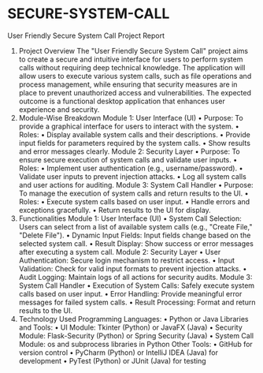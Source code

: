 # SECURE-SYSTEM-CALL

User Friendly Secure System Call Project Report
1. Project Overview
The "User Friendly Secure System Call" project aims to create a secure and intuitive interface for users to perform system calls without requiring deep technical knowledge. The application will allow users to execute various system calls, such as file operations and process management, while ensuring that security measures are in place to prevent unauthorized access and vulnerabilities. The expected outcome is a functional desktop application that enhances user experience and security.
2. Module-Wise Breakdown
Module 1: User Interface (UI)
•	Purpose: To provide a graphical interface for users to interact with the system.
•	Roles:
•	Display available system calls and their descriptions.
•	Provide input fields for parameters required by the system calls.
•	Show results and error messages clearly.
Module 2: Security Layer
•	Purpose: To ensure secure execution of system calls and validate user inputs.
•	Roles:
•	Implement user authentication (e.g., username/password).
•	Validate user inputs to prevent injection attacks.
•	Log all system calls and user actions for auditing.
Module 3: System Call Handler
•	Purpose: To manage the execution of system calls and return results to the UI.
•	Roles:
•	Execute system calls based on user input.
•	Handle errors and exceptions gracefully.
•	Return results to the UI for display.
3. Functionalities
Module 1: User Interface (UI)
•	System Call Selection: Users can select from a list of available system calls (e.g., "Create File," "Delete File").
•	Dynamic Input Fields: Input fields change based on the selected system call.
•	Result Display: Show success or error messages after executing a system call.
Module 2: Security Layer
•	User Authentication: Secure login mechanism to restrict access.
•	Input Validation: Check for valid input formats to prevent injection attacks.
•	Audit Logging: Maintain logs of all actions for security audits.
Module 3: System Call Handler
•	Execution of System Calls: Safely execute system calls based on user input.
•	Error Handling: Provide meaningful error messages for failed system calls.
•	Result Processing: Format and return results to the UI.
4. Technology Used
Programming Languages:
•	Python or Java
Libraries and Tools:
•	UI Module: Tkinter (Python) or JavaFX (Java)
•	Security Module: Flask-Security (Python) or Spring Security (Java)
•	System Call Module: os and subprocess libraries in Python
Other Tools:
•	GitHub for version control
•	PyCharm (Python) or IntelliJ IDEA (Java) for development
•	PyTest (Python) or JUnit (Java) for testing
